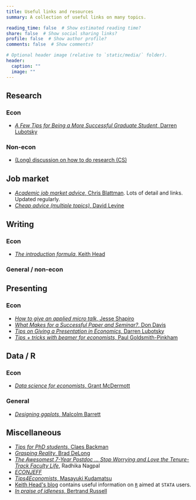```yaml
---
title: Useful links and resources
summary: A collection of useful links on many topics.

reading_time: false  # Show estimated reading time?
share: false  # Show social sharing links?
profile: false  # Show author profile?
comments: false  # Show comments?

# Optional header image (relative to `static/media/` folder).
header:
  caption: ""
  image: ""
---
```


## Research

### Econ

- [*A Few Tips for Being a More Successful Graduate Student*, Darren Lubotsky](https://lubotsky.people.uic.edu/uploads/2/3/1/7/23178366/a_few_tips_for_being_a_more_successful_graduate_student_darren_lubotsky_2018.pdf)

### Non-econ

- [(Long) discussion on how to do research (CS)](https://www.cs.virginia.edu/~robins/YouAndYourResearch.html)


## Job market

- [*Academic job market advice*, Chris Blattman](https://chrisblattman.com/job-market/). Lots of detail and links. Updated regularly.
- [*Cheap advice (multiple topics)*, David Levine](https://faculty.haas.berkeley.edu/LEVINE/cheap_advice.html)

## Writing

### Econ

- [*The introduction formula*, Keith Head](http://blogs.ubc.ca/khead/research/research-advice/formula)

### General / non-econ


## Presenting

### Econ

- [*How to give an applied micro talk*, Jesse Shapiro](https://www.brown.edu/Research/Shapiro/pdfs/applied_micro_slides.pdf)
- [*What Makes for a Successful Paper and Seminar?*, Don Davis](http://www.columbia.edu/~drd28/SuccessfulPaperSeminar.pdf)
- [*Tips on Giving a Presentation in Economics*, Darren Lubotsky](https://lubotsky.people.uic.edu/uploads/2/3/1/7/23178366/tips_on_giving_a_research_presentation_october_2017.pdf)
- [*Tips + tricks with beamer for economists*, Paul Goldsmith-Pinkham](https://github.com/paulgp/beamer-tips/blob/master/slides.pdf)

<!-- ### General / non-econ -->

## Data / R

### Econ

- [*Data science for economists*, Grant McDermott](https://github.com/uo-ec607)

### General 

- [*Designing ggplots*, Malcolm Barrett](https://designing-ggplots.netlify.app/#1)

## Miscellaneous

- [*Tips for PhD students*, Claes Backman](https://sites.google.com/view/claesbackman/tips-for-phd-students)
- [*Grasping Reality*, Brad DeLong](https://delong.typepad.com/)
- [*The Awesomest 7-Year Postdoc ... Stop Worrying and Love the Tenure-Track Faculty Life*](https://blogs.scientificamerican.com/guest-blog/the-awesomest-7-year-postdoc-or-how-i-learned-to-stop-worrying-and-love-the-tenure-track-faculty-life/),  Radhika Nagpal
- [*ECONJEFF*](https://econjeff.blogspot.com/2013/07/advice-for-tenure-track.html)
- [*Tips4Economists*, Masayuki Kudamatsu](https://sites.google.com/site/mkudamatsu/tips4economists)
- [Keith Head's blog](http://blogs.ubc.ca/khead/blog) contains useful information on [`R`](https://www.r-project.org/) aimed at `STATA` users.
- [*In praise of idleness*, Bertrand Russell](https://harpers.org/archive/1932/10/in-praise-of-idleness/) 